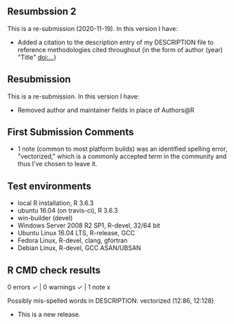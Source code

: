 ## Resumbssion 2
This is a re-submission (2020-11-19). In this version I have:

* Added a citation to the description entry of my DESCRIPTION file to reference methodologies cited throughout (in the form of author (year) "Title" <doi:...>)

## Resubmission
This is a re-submission. In this version I have:

* Removed author and maintainer fields in place of Authors@R

## First Submission Comments
* 1 note (common to most platform builds) was an identified spelling error, "vectorized," which is a commonly accepted term in the community and thus I've chosen to leave it.

## Test environments
* local R installation, R 3.6.3
* ubuntu 16.04 (on travis-ci), R 3.6.3
* win-builder (devel)
* Windows Server 2008 R2 SP1, R-devel, 32/64 bit
* Ubuntu Linux 16.04 LTS, R-release, GCC
* Fedora Linux, R-devel, clang, gfortran
* Debian Linux, R-devel, GCC ASAN/UBSAN

## R CMD check results

0 errors ✓ | 0 warnings ✓ | 1 note x

  Possibly mis-spelled words in DESCRIPTION:
    vectorized (12:86, 12:128)

* This is a new release.